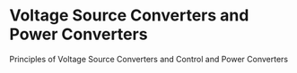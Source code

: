 # Voltage Source Converters and Power Converters
Principles of Voltage Source Converters and Control and Power Converters
